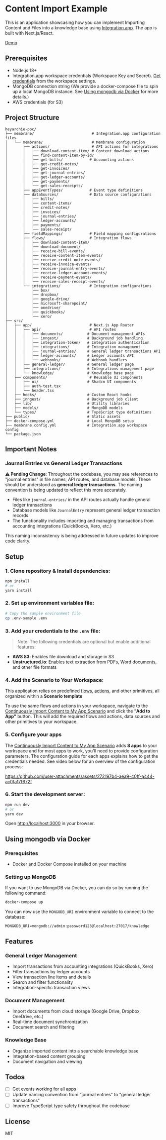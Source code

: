 # Content Import Example

This is an application showcasing how you can implement Importing Content and Files into a knowledge base using [Integration.app](https://integration.app). The app is built with Next.js/React.

[Demo](https://content-import-example.vercel.app/)

## Prerequisites

- Node.js 18+
- Integration.app workspace credentials (Workspace Key and Secret). [Get credentials](https://console.integration.app/settings/workspace) from the workspace settings.
- MongoDB connection string (We provide a docker-compose file to spin up a local MongoDB instance. See [Using mongodb via Docker](#using-mongodb-via-docker) for more details.)
- AWS credentials (for S3)

## Project Structure

```
heyarchie-poc/
├── membrane/                          # Integration.app configuration files
│   └── membrane/                      # Membrane configuration
│       ├── actions/                   # API actions for integrations
│       │   ├── download-content-item/ # Content download actions
│       │   ├── find-content-item-by-id/
│       │   ├── get-bills/            # Accounting actions
│       │   ├── get-credit-notes/
│       │   ├── get-invoices/
│       │   ├── get-journal-entries/
│       │   ├── get-ledger-accounts/
│       │   ├── get-payments/
│       │   └── get-sales-receipts/
│       ├── appEventTypes/            # Event type definitions
│       ├── dataSources/              # Data source configurations
│       │   ├── bills/
│       │   ├── content-items/
│       │   ├── credit-notes/
│       │   ├── invoices/
│       │   ├── journal-entries/
│       │   ├── ledger-accounts/
│       │   ├── payments/
│       │   └── sales-receipt/
│       ├── fieldMappings/            # Field mapping configurations
│       ├── flows/                    # Integration flows
│       │   ├── download-content-item/
│       │   ├── download-document/
│       │   ├── receive-bill-events/
│       │   ├── receive-content-item-events/
│       │   ├── receive-credit-note-events/
│       │   ├── receive-invoice-events/
│       │   ├── receive-journal-entry-events/
│       │   ├── receive-ledger-account-events/
│       │   ├── receive-payment-events/
│       │   └── receive-sales-receipt-events/
│       └── integrations/             # Integration configurations
│           ├── box/
│           ├── dropbox/
│           ├── google-drive/
│           ├── microsoft-sharepoint/
│           ├── onedrive/
│           ├── quickbooks/
│           └── xero/
├── src/
│   ├── app/                          # Next.js App Router
│   │   ├── api/                      # API routes
│   │   │   ├── documents/           # Document management APIs
│   │   │   ├── inngest/             # Background job handling
│   │   │   ├── integration-token/   # Integration authentication
│   │   │   ├── integrations/        # Integration management
│   │   │   ├── journal-entries/     # General ledger transactions API
│   │   │   ├── ledger-accounts/     # Ledger accounts API
│   │   │   └── webhooks/            # Webhook handlers
│   │   ├── general-ledger/          # General ledger page
│   │   ├── integrations/            # Integrations management page
│   │   └── knowledge/               # Knowledge base page
│   ├── components/                   # Reusable UI components
│   │   ├── ui/                      # Shadcn UI components
│   │   ├── auth-test.tsx
│   │   └── header.tsx
│   ├── hooks/                       # Custom React hooks
│   ├── inngest/                     # Background job client
│   ├── lib/                         # Utility libraries
│   ├── models/                      # MongoDB models
│   └── types/                       # TypeScript type definitions
├── public/                          # Static assets
├── docker-compose.yml               # Local MongoDB setup
├── membrane.config.yml              # Integration.app workspace config
└── package.json
```

## Important Notes

### Journal Entries vs General Ledger Transactions

**⚠️ Pending Change**: Throughout the codebase, you may see references to "journal entries" in file names, API routes, and database models. These should be understood as **general ledger transactions**. The naming convention is being updated to reflect this more accurately.

- Files like `journal-entries/` in the API routes actually handle general ledger transactions
- Database models like `JournalEntry` represent general ledger transaction records
- The functionality includes importing and managing transactions from accounting integrations (QuickBooks, Xero, etc.)

This naming inconsistency is being addressed in future updates to improve code clarity.

## Setup

### 1. **Clone repository & Install dependencies:**

```bash
npm install
# or
yarn install
```

### 2. **Set up environment variables file:**

```bash
# Copy the sample environment file
cp .env-sample .env
```

### 3. **Add your credentials to the `.env` file:**

> Note: The following credentials are optional but enable additional features:

- **AWS S3**: Enables file download and storage in S3
- **Unstructured.io**: Enables text extraction from PDFs, Word documents, and other file formats

### 4. **Add the Scenario to Your Workspace:**

This application relies on predefined [flows](https://console.integration.app/docs/building/blocks/flows), [actions](https://console.integration.app/docs/building/blocks/actions), and other primitives, all organized within a **Scenario template**

To use the same flows and actions in your workspace, navigate to the [Continuously Import Content to My App Scenario](https://integration.app/scenarios/continuously-import-content-to-my-app) and click the **"Add to App"** button. This will add the required flows and actions, data sources and other primitives to your workspace.

### 5. Configure your apps

The [Continuously Import Content to My App Scenario](https://integration.app/scenarios/continuously-import-content-to-my-app) adds **8 apps** to your workspace and for most apps to work, you'll need to provide configuration parameters. The configuration guide for each apps explains how to get the credentials needed. See video below for an overview of the configuration process:

https://github.com/user-attachments/assets/272197b4-aea9-40ff-a444-ac0fa17f672f

### 6. **Start the development server:**

```bash
npm run dev
# or
yarn dev
```

Open [http://localhost:3000](http://localhost:3000) in your browser.

## Using mongodb via Docker

### Prerequisites

- Docker and Docker Compose installed on your machine

### Setting up MongoDB

If you want to use MongoDB via Docker, you can do so by running the following command:

```bash
docker-compose up
```

You can now use the `MONGODB_URI` environment variable to connect to the database:

```env
MONGODB_URI=mongodb://admin:password123@localhost:27017/knowledge
```

## Features

### General Ledger Management
- Import transactions from accounting integrations (QuickBooks, Xero)
- Filter transactions by ledger accounts
- View transaction line items and details
- Search and filter functionality
- Integration-specific transaction views

### Document Management
- Import documents from cloud storage (Google Drive, Dropbox, OneDrive, etc.)
- Real-time document synchronization
- Document search and filtering

### Knowledge Base
- Organize imported content into a searchable knowledge base
- Integration-based content grouping
- Document navigation and viewing

## Todos

- [ ] Get events working for all apps
- [ ] Update naming convention from "journal entries" to "general ledger transactions"
- [ ] Improve TypeScript type safety throughout the codebase

## License

MIT
